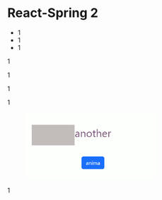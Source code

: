 # React-Spring 2

* 1
* 1
* 1

1

1

1

1



<figure><img src="../.gitbook/assets/RepAnimation3.gif" alt="" width="297"><figcaption></figcaption></figure>

1
